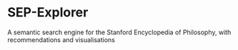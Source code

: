 # SEP-Explorer
A semantic search engine for the Stanford Encyclopedia of Philosophy, with recommendations and visualisations
